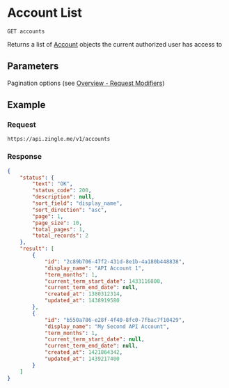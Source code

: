 # Account List

    GET accounts
    
Returns a list of [Account][] objects the current authorized user has access to

## Parameters
Pagination options (see [Overview - Request Modifiers][])

## Example
### Request

    https://api.zingle.me/v1/accounts

### Response
``` json
{
    "status": {
        "text": "OK",
        "status_code": 200,
        "description": null,
        "sort_field": "display_name",
        "sort_direction": "asc",
        "page": 1,
        "page_size": 10,
        "total_pages": 1,
        "total_records": 2
    },
    "result": [
        {
            "id": "2c89b706-47f2-431d-8e1b-4a180b448838",
            "display_name": "API Account 1",
            "term_months": 1,
            "current_term_start_date": 1433116800,
            "current_term_end_date": null,
            "created_at": 1380312314,
            "updated_at": 1438919580
        },
        {
            "id": "b550a786-e28f-4f40-8fc0-7fbac7f10429",
            "display_name": "My Second API Account",
            "term_months": 1,
            "current_term_start_date": null,
            "current_term_end_date": null,
            "created_at": 1421864342,
            "updated_at": 1439217400
        }
    ]
}
```

[Overview - Request Modifiers]: /README.md#request-modifiers
[Account]: README.md
